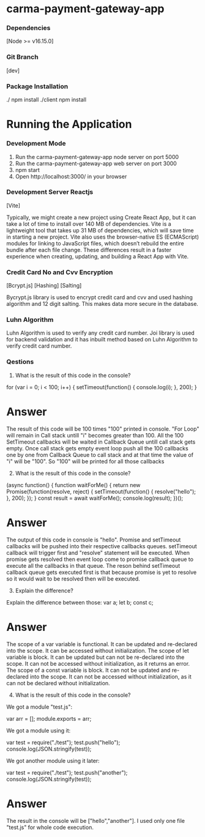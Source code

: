 # carma-payment-gateway-app

### Dependencies

[Node >= v16.15.0]

### Git Branch

[dev]

### Package Installation

./ npm install
./client npm install

# Running the Application

### Development Mode

1. Run the carma-payment-gateway-app node server on port 5000
2. Run the carma-payment-gateway-app web server on port 3000
3. npm start
4. Open http://localhost:3000/ in your browser

### Development Server Reactjs

[Vite]

Typically, we might create a new project using Create React App, but it can take a lot of time to install over 140 MB of dependencies. Vite is a lightweight tool that takes up 31 MB of dependencies, which will save time in starting a new project. Vite also uses the browser-native ES (ECMAScript) modules for linking to JavaScript files, which doesn’t rebuild the entire bundle after each file change. These differences result in a faster experience when creating, updating, and building a React App with Vite.

### Credit Card No and Cvv Encryption

[Bcrypt.js] [Hashing] [Salting]

Bycrypt.js library is used to encrypt credit card and cvv and used hashing algorithm and 12 digit salting. This makes data more secure in the database.

### Luhn Algorithm

Luhn Algorithm is used to verify any credit card number. Joi library is used for backend validation and it has inbuilt method based on Luhn Algorithm to verify credit card number.

### Qestions

1. What is the result of this code in the console?

for (var i = 0; i < 100; i++) {
setTimeout(function() {
console.log(i);
}, 200);
}

# Answer

The result of this code will be 100 times "100" printed in console. "For Loop" will remain in Call stack untill "i" becomes greater than 100. All the 100 SetTimeout callbacks will be waited in Callback Queue untill call stack gets empty. Once call stack gets empty event loop push all the 100 callbacks one by one from Callback Queue to call stack and at that time the value of "i" will be "100". So "100" will be printed for all those callbacks

2. What is the result of this code in the console?

(async function() {
function waitForMe() {
return new Promise(function(resolve, reject) {
setTimeout(function() {
resolve("hello");
}, 200);
});
}
const result = await waitForMe();
console.log(result);
})();

# Answer

The output of this code in console is "hello". Promise and setTimeout callbacks will be pushed into their respective callbacks queues. setTimeout callback will trigger first and "resolve" statement will be executed. When promise gets resolved then event loop come to promise callback queue to execute all the callbacks in that queue. The reson behind setTimeout callback queue gets executed first is that because promise is yet to resolve so it would wait to be resolved then will be executed.

3. Explain the difference?

Explain the difference between those:
var a;
let b;
const c;

# Answer

The scope of a var variable is functional. It can be updated and re-declared into the scope. It can be accessed without initialization. The scope of let variable is block. It can be updated but can not be re-declared into the scope. It can not be accessed without initialization, as it returns an error. The scope of a const variable is block. It can not be updated and re-declared into the scope. It can not be accessed without initialization, as it can not be declared without initialization.

4. What is the result of this code in the console?

We got a module "test.js":

var arr = [];
module.exports = arr;

We got a module using it:

var test = require("./test");
test.push("hello");
console.log(JSON.stringify(test));

We got another module using it later:

var test = require("./test");
test.push("another");
console.log(JSON.stringify(test));

# Answer

The result in the console will be ["hello","another"]. I used only one file "test.js" for whole code execution.
